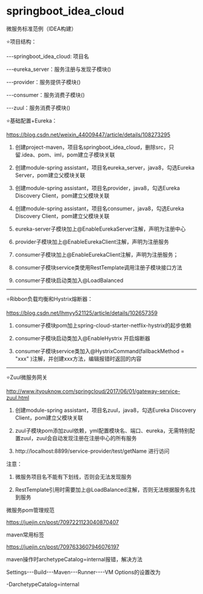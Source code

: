 # springboot_idea_cloud
微服务标准范例（IDEA构建）

⭐项目结构：

---springboot_idea_cloud: 项目名

---eureka_server：服务注册与发现子模块()

---provider：服务提供子模块()

---consumer：服务消费子模块()

---zuul：服务消费子模块()

⭐基础配置+Eureka：

https://blog.csdn.net/weixin_44009447/article/details/108273295

1. 创建project-maven，项目名springboot_idea_cloud，删除src，只留.idea、pom、iml，pom建立子模块关联

2. 创建module-spring assistant，项目名eureka_server，java8，勾选Eureka Server，pom建立父模块关联

3. 创建module-spring assistant，项目名provider，java8，勾选Eureka Discovery Client，pom建立父模块关联

4. 创建module-spring assistant，项目名consumer，java8，勾选Eureka Discovery Client，pom建立父模块关联

5. eureka-server子模块加上@EnableEurekaServer注解，声明为注册中心

6. provider子模块加上@EnableEurekaClient注解，声明为注册服务

7. consumer子模块加上@EnableEurekaClient注解，声明为注册服务；

8. consumer子模块service类使用RestTemplate调用注册子模块接口方法

9. consumer子模块启动类加入@LoadBalanced

---------------------------------------

⭐Ribbon负载均衡和Hystrix熔断器：

https://blog.csdn.net/lhmyy521125/article/details/102657359

1. consumer子模块pom加上spring-cloud-starter-netflix-hystrix的起步依赖

2. consumer子模块启动类加入@EnableHystrix 开启熔断器

3. consumer子模块service类加入@HystrixCommand(fallbackMethod = "xxx" )注解，并创建xxx方法，编辑报错时返回的内容

---------------------------------------

⭐Zuul微服务网关

http://www.ityouknow.com/springcloud/2017/06/01/gateway-service-zuul.html

1. 创建module-spring assistant，项目名zuul，java8，勾选Eureka Discovery Client，pom建立父模块关联

2. zuul子模块pom添加zuul依赖，yml配置模块名、端口、eureka，无需特别配置zuul，zuul会自动发现注册在注册中心的所有服务

3. http://localhost:8899/service-provider/test/getName 进行访问

注意：

1. 微服务项目名不能有下划线，否则会无法发现服务

2. RestTemplate引用时需要加上@LoadBalanced注解，否则无法根据服务名找到服务

微服务pom管理规范

https://juejin.cn/post/7097221123040870407

maven常用标签

https://juejin.cn/post/7097633607946076197

maven操作时archetypeCatalog=internal报错，解决方法

Settings---Build---Maven---Runner----VM Options的设置改为

-DarchetypeCatalog=internal
